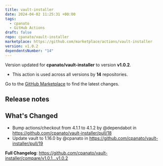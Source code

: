 ```yaml
---
title: vault-installer
date: 2024-04-02 11:25:31 +00:00
tags:
  - cpanato
  - GitHub Actions
draft: false
repo: cpanato/vault-installer
marketplace: https://github.com/marketplace/actions/vault-installer
version: v1.0.2
dependentsNumber: "14"
---
```



Version updated for **cpanato/vault-installer** to version **v1.0.2**.
- This action is used across all versions by **14** repositories.

Go to the [GitHub Marketplace](https://github.com/marketplace/actions/vault-installer) to find the latest changes.

## Release notes

## What's Changed
* Bump actions/checkout from 4.1.1 to 4.1.2 by @dependabot in https://github.com/cpanato/vault-installer/pull/18
* Update vault to 1.16.0 by @cpanato in https://github.com/cpanato/vault-installer/pull/19


**Full Changelog**: https://github.com/cpanato/vault-installer/compare/v1.0.1...v1.0.2
